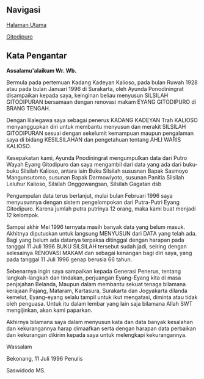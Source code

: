 ## Navigasi

[Halaman Utama][up] 

[Gitodipuro][gitodipuro]

## Kata Pengantar

**Assalamu'alaikum Wr. Wb.**

Bermula pada pertemuan Kadang Kadeyan Kalioso, pada bulan Ruwah 1928 atau pada bulan Januari 1996 di Surakarta, oleh Ayunda Ponodiningrat disampaikan kepada saya, keinginan beliau menyusun SILSILAH GITODIPURAN bersamaan dengan renovasi makam EYANG GITODIPURO di BRANG TENGAH.

Dengan lilalegawa saya sebagai penerus KADANG KADEYAN Trah KALIOSO menyanggupkan diri untuk membantu menyusun dan merakit SILSILAH GITODIPURAN sesuai dengan sekelumit kemampuan maupun pengalaman saya di bidang KESILSILAHAN dan pengetahuan tentang AHLI WARIS KALIOSO.

Kesepakatan kami, Ayunda Pnodiningrat mengumpulkan data dari Putro Wayah Eyang Gitodipuro dan saya mengambil dari data yang ada dari buku-buku Silsilah Kalioso, antara lain Buku Silsilah sususnan Bapak Sasmoyo Mangunsutomo, susunan Bapak Darmowiyoto, susunan Panitia Silsilah Leluhur Kalioso, Silsilah Onggowangsan, Silsilah Gagatan dsb

Pengumpulan data terus berlanjut, mulai bulan Februari 1996 saya menyusunnya dengan sistem pengelompokan dari Putra-Putri Eyang Gitodipuro. Karena jumlah putra putrinya 12 orang, maka kami buat menjadi 12 kelompok.

Sampai akhir Mei 1996 ternyata masih banyak data yang belum masuk. Akhitnya diputuskan untuk langsung MENYUSUN dari DATA yang telah ada. Bagi yang belum ada datanya terpaksa ditinggal dengan harapan pada tanggal 11 Juli 1996 BUKU SILSILAH tersebut sudah jadi, seiring dengan selesainya RENOVASI MAKAM dan sebagai kenangan bagi diri saya, yang pada tanggal 11 Juli 1996 genap berusia 66 tahun.

Sebenarnya ingin saya sampaikan kepada Generasi Penerus, tentang langkah-langkah dan tindakan, perjuangan Eyang-Eyang kita di masa penjajahan Belanda, Maupun dalam membantu sekuat tenaga bilamana kerajaan Pajang, Mataram, Kartasura, Surakarta dan Jogyakarta dilanda kemelut, Eyang-eyang selalu tampil untuk ikut mengatasi, diminta atau tidak oleh penguasa. Untuk itu dalam lembar yang lain saja bilamana Allah SWT mengijinkan, akan kami paparkan.

Akhirnya bilamana saya dalam menyusun kata dan data banyak kesalahan dan kekurangannya harap dimaafkan serta dengan harapan data perbaikan dan kekurangan dikirim kepada saya untuk melengkapi kekurangannya.

Wassalam


Bekonang, 11 Juli 1996
Penulis


Saswidodo MS.

[up]: https://github.com/epsi-rns/gitodipuro/blob/master/README.md
[gitodipuro]: https://github.com/epsi-rns/gitodipuro/blob/master/gitodipuro.md
